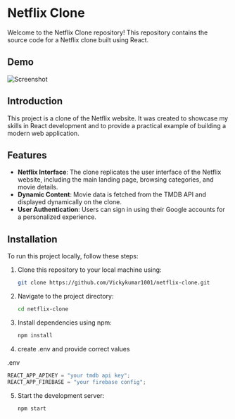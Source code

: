 # Netflix Clone

Welcome to the Netflix Clone repository! This repository contains the source code for a Netflix clone built using React.

## Demo

![Screenshot](demo.gif)

## Introduction

This project is a clone of the Netflix website. It was created to showcase my skills in React development and to provide a practical example of building a modern web application.

## Features

- **Netflix Interface**: The clone replicates the user interface of the Netflix website, including the main landing page, browsing categories, and movie details.
- **Dynamic Content**: Movie data is fetched from the TMDB API and displayed dynamically on the clone.
- **User Authentication**: Users can sign in using their Google accounts for a personalized experience.

## Installation

To run this project locally, follow these steps:

1. Clone this repository to your local machine using:
   ```bash
   git clone https://github.com/Vickykumar1001/netflix-clone.git
   ```
2. Navigate to the project directory:
   ```bash
   cd netflix-clone
   ```
3. Install dependencies using npm:
   ```bash
   npm install
   ```
4. create .env and provide correct values

.env

```js
REACT_APP_APIKEY = "your tmdb api key";
REACT_APP_FIREBASE = "your firebase config";
```

5. Start the development server:
   ```bash
   npm start
   ```
